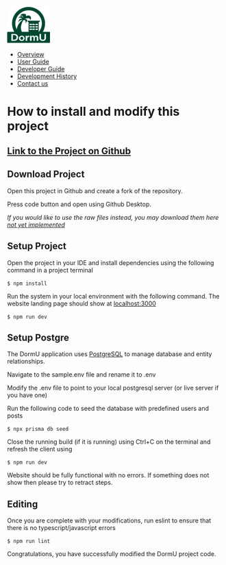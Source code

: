 <img src="img/dormu-logo.png" alt="DormU Logo" style= "width:100px; padding-left:20"/>

* [Overview](/index)
* [User Guide](/user-guide.md)
* [Developer Guide](/developer-guide.md)
* [Development History](/dev-history.md) 
* [Contact us](/contact-us.md) <br>

# How to install and modify this project

## [Link to the Project on Github](https://github.com/dorm-u/dorm-u.github.io)

## Download Project
Open this project in Github and create a fork of the repository.

Press code button and open using Github Desktop.

*If you would like to use the raw files instead, you may download them here [not yet implemented]()*

## Setup Project
Open the project in your IDE and install dependencies using the following command in a project terminal

```
$ npm install
```

Run the system in your local environment with the following command. The website landing page should show at [localhost:3000](localhost:3000)


```
$ npm run dev
```

## Setup Postgre
The DormU application uses [PostgreSQL](https://www.postgresql.org/) to manage database and entity relationships. 

Navigate to the sample.env file and rename it to .env

Modify the .env file to point to your local postgresql server (or live server if you have one)

Run the following code to seed the database with predefined users and posts

```
$ npx prisma db seed
```

Close the running build (if it is running) using Ctrl+C on the terminal and refresh the client using 

```
$ npm run dev
```

Website should be fully functional with no errors. If something does not show then please try to retract steps. 

## Editing
Once you are complete with your modifications, run eslint to ensure that there is no typescript/javascript errors

```
$ npm run lint
```

Congratulations, you have successfully modified the DormU project code. 